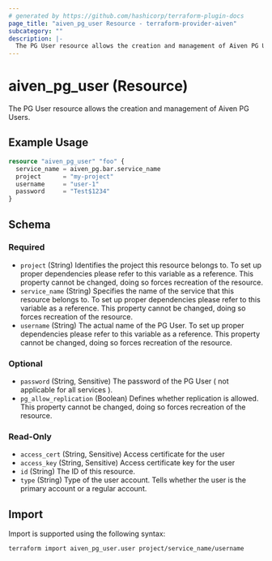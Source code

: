 ```yaml
---
# generated by https://github.com/hashicorp/terraform-plugin-docs
page_title: "aiven_pg_user Resource - terraform-provider-aiven"
subcategory: ""
description: |-
  The PG User resource allows the creation and management of Aiven PG Users.
---
```


# aiven_pg_user (Resource)

The PG User resource allows the creation and management of Aiven PG Users.

## Example Usage

```terraform
resource "aiven_pg_user" "foo" {
  service_name = aiven_pg.bar.service_name
  project      = "my-project"
  username     = "user-1"
  password     = "Test$1234"
}
```

<!-- schema generated by tfplugindocs -->
## Schema

### Required

- `project` (String) Identifies the project this resource belongs to. To set up proper dependencies please refer to this variable as a reference. This property cannot be changed, doing so forces recreation of the resource.
- `service_name` (String) Specifies the name of the service that this resource belongs to. To set up proper dependencies please refer to this variable as a reference. This property cannot be changed, doing so forces recreation of the resource.
- `username` (String) The actual name of the PG User. To set up proper dependencies please refer to this variable as a reference. This property cannot be changed, doing so forces recreation of the resource.

### Optional

- `password` (String, Sensitive) The password of the PG User ( not applicable for all services ).
- `pg_allow_replication` (Boolean) Defines whether replication is allowed. This property cannot be changed, doing so forces recreation of the resource.

### Read-Only

- `access_cert` (String, Sensitive) Access certificate for the user
- `access_key` (String, Sensitive) Access certificate key for the user
- `id` (String) The ID of this resource.
- `type` (String) Type of the user account. Tells whether the user is the primary account or a regular account.

## Import

Import is supported using the following syntax:

```shell
terraform import aiven_pg_user.user project/service_name/username
```
